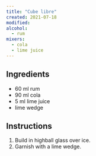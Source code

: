 ```yaml
---
title: "Cube libre"
created: 2021-07-18
modified:
alcohol:
  - rum
mixers:
  - cola
  - lime juice
---
```



## Ingredients

- 60 ml rum
- 90 ml cola
- 5 ml lime juice
- lime wedge

## Instructions

1. Build in highball glass over ice.
2. Garnish with a lime wedge.
